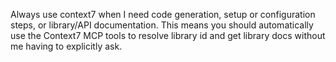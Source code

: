 Always use context7 when I need code generation, setup or configuration steps, or 
library/API documentation. This means you should automatically use the Context7 MCP 
tools to resolve library id and get library docs without me having to explicitly ask.